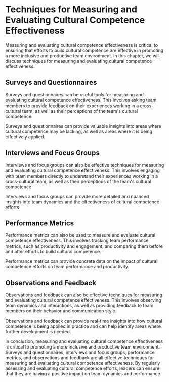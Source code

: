# Techniques for Measuring and Evaluating Cultural Competence Effectiveness

Measuring and evaluating cultural competence effectiveness is critical to ensuring that efforts to build cultural competence are effective in promoting a more inclusive and productive team environment. In this chapter, we will discuss techniques for measuring and evaluating cultural competence effectiveness.

Surveys and Questionnaires
--------------------------

Surveys and questionnaires can be useful tools for measuring and evaluating cultural competence effectiveness. This involves asking team members to provide feedback on their experiences working in a cross-cultural team, as well as their perceptions of the team's cultural competence.

Surveys and questionnaires can provide valuable insights into areas where cultural competence may be lacking, as well as areas where it is being effectively applied.

Interviews and Focus Groups
---------------------------

Interviews and focus groups can also be effective techniques for measuring and evaluating cultural competence effectiveness. This involves engaging with team members directly to understand their experiences working in a cross-cultural team, as well as their perceptions of the team's cultural competence.

Interviews and focus groups can provide more detailed and nuanced insights into team dynamics and the effectiveness of cultural competence efforts.

Performance Metrics
-------------------

Performance metrics can also be used to measure and evaluate cultural competence effectiveness. This involves tracking team performance metrics, such as productivity and engagement, and comparing them before and after efforts to build cultural competence.

Performance metrics can provide concrete data on the impact of cultural competence efforts on team performance and productivity.

Observations and Feedback
-------------------------

Observations and feedback can also be effective techniques for measuring and evaluating cultural competence effectiveness. This involves observing team dynamics and interactions, as well as providing feedback to team members on their behavior and communication style.

Observations and feedback can provide real-time insights into how cultural competence is being applied in practice and can help identify areas where further development is needed.

In conclusion, measuring and evaluating cultural competence effectiveness is critical to promoting a more inclusive and productive team environment. Surveys and questionnaires, interviews and focus groups, performance metrics, and observations and feedback are all effective techniques for measuring and evaluating cultural competence effectiveness. By regularly assessing and evaluating cultural competence efforts, leaders can ensure that they are having a positive impact on team dynamics and performance.
